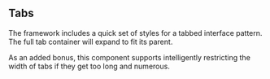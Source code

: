 ## Tabs
The framework includes a quick set of styles for a tabbed interface pattern. The full tab container will expand to fit its parent.

As an added bonus, this component supports intelligently restricting the width of tabs if they get too long and numerous.